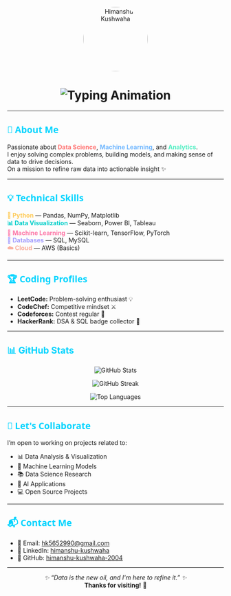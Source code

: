 <p align="center">
  <img src="https://via.placeholder.com/150x150/4a90e2/ffffff?text=HK" width="150" style="border-radius: 50%;" alt="Himanshu Kushwaha" />
</p>

<h1 align="center">
  <img src="https://readme-typing-svg.demolab.com?font=Segoe+UI&size=30&duration=3000&pause=1000&color=00D4FF&center=true&vCenter=true&width=600&lines=Hi%2C+I'm+Himanshu+Kushwaha;Data+Science+%7C+ML+%7C+Analytics+Enthusiast;Transforming+Data+Into+Insights!" alt="Typing Animation" />
</h1>

---

<h2 style="color:#00d4ff; font-family:Segoe UI">🚀 About Me</h2>

<p>
  Passionate about <b style="color:#ff7675">Data Science</b>, <b style="color:#74b9ff">Machine Learning</b>, and <b style="color:#55efc4">Analytics</b>. <br>
  I enjoy solving complex problems, building models, and making sense of data to drive decisions.<br>
  On a mission to refine raw data into actionable insight ✨
</p>

---

<h2 style="color:#00d4ff; font-family:Segoe UI">💡 Technical Skills</h2>

<ul style="list-style-type:none; padding-left:0;">
  <li><b style="color:#feca57">🐍 Python</b> — Pandas, NumPy, Matplotlib</li>
  <li><b style="color:#00cec9">📊 Data Visualization</b> — Seaborn, Power BI, Tableau</li>
  <li><b style="color:#fd79a8">🧠 Machine Learning</b> — Scikit-learn, TensorFlow, PyTorch</li>
  <li><b style="color:#a29bfe">💾 Databases</b> — SQL, MySQL</li>
  <li><b style="color:#fab1a0">☁️ Cloud</b> — AWS (Basics)</li>
</ul>

---

<h2 style="color:#00d4ff; font-family:Segoe UI">🏆 Coding Profiles</h2>

<ul>
  <li><b>LeetCode:</b> Problem-solving enthusiast 💡</li>
  <li><b>CodeChef:</b> Competitive mindset ⚔️</li>
  <li><b>Codeforces:</b> Contest regular 🎯</li>
  <li><b>HackerRank:</b> DSA & SQL badge collector 🏅</li>
</ul>

---

<h2 style="color: #00d4ff;">📊 GitHub Stats</h2>
<p align="center">
  <img src="https://github-readme-stats.vercel.app/api?username=himanshu-kushwaha-2004&show_icons=true&theme=tokyonight&hide_border=true" alt="GitHub Stats" />
</p>
<p align="center">
  <img src="https://github-readme-streak-stats.herokuapp.com/?user=himanshu-kushwaha-2004&theme=tokyonight&hide_border=true" alt="GitHub Streak" />
</p>
<p align="center">
  <img src="https://github-readme-stats.vercel.app/api/top-langs/?username=himanshu-kushwaha-2004&layout=compact&theme=tokyonight&hide_border=true" alt="Top Languages" />
</p>

---

<h2 style="color:#00d4ff; font-family:Segoe UI">🤝 Let's Collaborate</h2>

<p>
  I’m open to working on projects related to:
</p>
<ul>
  <li>📊 Data Analysis & Visualization</li>
  <li>🤖 Machine Learning Models</li>
  <li>📚 Data Science Research</li>
  <li>🧠 AI Applications</li>
  <li>💻 Open Source Projects</li>
</ul>

---

<h2 style="color:#00d4ff; font-family:Segoe UI">📬 Contact Me</h2>

<ul>
  <li>📧 Email: <a href="mailto:hk5652990@gmail.com">hk5652990@gmail.com</a></li>
  <li>💼 LinkedIn: <a href="https://linkedin.com/in/himanshu-kushwaha">himanshu-kushwaha</a></li>
  <li>🐙 GitHub: <a href="https://github.com/himanshu-kushwaha-2004">himanshu-kushwaha-2004</a></li>
</ul>

---

<p align="center">
  <i>✨ “Data is the new oil, and I'm here to refine it.” ✨</i><br>
  <b>Thanks for visiting!</b> 🙏
</p>

